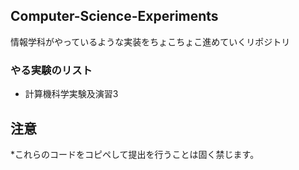 ## Computer-Science-Experiments
情報学科がやっているような実装をちょこちょこ進めていくリポジトリ


### やる実験のリスト
- 計算機科学実験及演習3





## 注意
*これらのコードをコピペして提出を行うことは固く禁じます。
